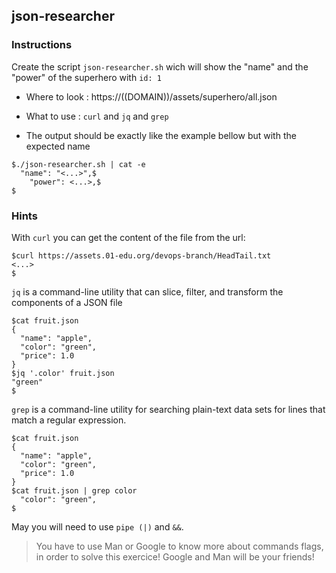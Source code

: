 ## json-researcher

### Instructions

Create the script `json-researcher.sh` wich will show the "name" and the "power" of the superhero with `id: 1`

- Where to look : https://((DOMAIN))/assets/superhero/all.json

- What to use : `curl` and `jq` and `grep`

- The output should be exactly like the example bellow but with the expected name

```console
$./json-researcher.sh | cat -e
  "name": "<...>",$
    "power": <...>,$
$
```

### Hints

With `curl` you can get the content of the file from the url:
```console
$curl https://assets.01-edu.org/devops-branch/HeadTail.txt
<...>
$
```

`jq` is a command-line utility that can slice, filter, and transform the components of a JSON file

```console
$cat fruit.json
{
  "name": "apple",
  "color": "green",
  "price": 1.0
}
$jq '.color' fruit.json
"green"
$
```

`grep` is a command-line utility for searching plain-text data sets for lines that match a regular expression.

```console
$cat fruit.json  
{
  "name": "apple",
  "color": "green",
  "price": 1.0
}
$cat fruit.json | grep color
  "color": "green",
$
```

May you will need to use `pipe (|)` and `&&`.

> You have to use Man or Google to know more about commands flags, in order to solve this exercice!
> Google and Man will be your friends!